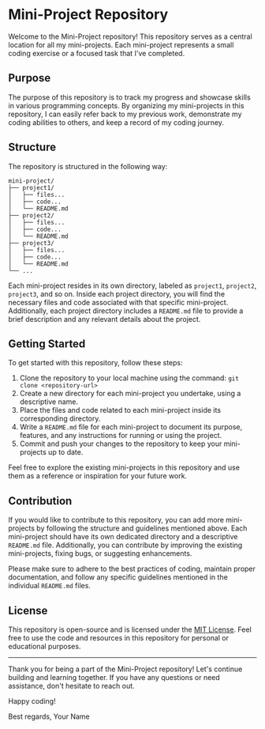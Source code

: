 # Mini-Project Repository

Welcome to the Mini-Project repository! This repository serves as a central location for all my mini-projects. Each mini-project represents a small coding exercise or a focused task that I've completed.

## Purpose

The purpose of this repository is to track my progress and showcase  skills in various programming concepts. By organizing my mini-projects in this repository, I can easily refer back to my previous work, demonstrate my coding abilities to others, and keep a record of my coding journey.

## Structure

The repository is structured in the following way:

```
mini-project/
├── project1/
│   ├── files...
│   ├── code...
│   └── README.md
├── project2/
│   ├── files...
│   ├── code...
│   └── README.md
├── project3/
│   ├── files...
│   ├── code...
│   └── README.md
└── ...
```

Each mini-project resides in its own directory, labeled as `project1`, `project2`, `project3`, and so on. Inside each project directory, you will find the necessary files and code associated with that specific mini-project. Additionally, each project directory includes a `README.md` file to provide a brief description and any relevant details about the project.

## Getting Started

To get started with this repository, follow these steps:

1. Clone the repository to your local machine using the command: `git clone <repository-url>`
2. Create a new directory for each mini-project you undertake, using a descriptive name.
3. Place the files and code related to each mini-project inside its corresponding directory.
4. Write a `README.md` file for each mini-project to document its purpose, features, and any instructions for running or using the project.
5. Commit and push your changes to the repository to keep your mini-projects up to date.

Feel free to explore the existing mini-projects in this repository and use them as a reference or inspiration for your future work.

## Contribution

If you would like to contribute to this repository, you can add more mini-projects by following the structure and guidelines mentioned above. Each mini-project should have its own dedicated directory and a descriptive `README.md` file. Additionally, you can contribute by improving the existing mini-projects, fixing bugs, or suggesting enhancements.

Please make sure to adhere to the best practices of coding, maintain proper documentation, and follow any specific guidelines mentioned in the individual `README.md` files.

## License

This repository is open-source and is licensed under the [MIT License](LICENSE). Feel free to use the code and resources in this repository for personal or educational purposes.

---

Thank you for being a part of the Mini-Project repository! Let's continue building and learning together. If you have any questions or need assistance, don't hesitate to reach out.

Happy coding!

Best regards,
Your Name
